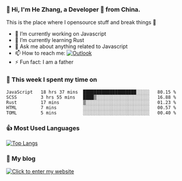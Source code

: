### 👋 Hi, I'm He Zhang, a Developer 🚀 from China.

This is the place where I opensource stuff and break things :rofl:

- 🔭  I’m currently working on Javascript
- 🌱  I’m currently learning Rust
- 💬  Ask me about anything related to Javascript
- 📫  How to reach me: [![Outlook](https://img.shields.io/badge/-Outlook-0078D4?style=flat&logo=Microsoft-Outlook&logoColor=white)](mailto:zhanghecool@outlook.com)
- ⚡  Fun fact: I am a father

### 💪 This week I spent my time on 
<!--START_SECTION:waka-->
```text
JavaScript   18 hrs 37 mins  ████████████████████░░░░░   80.15 % 
SCSS         3 hrs 55 mins   ████▒░░░░░░░░░░░░░░░░░░░░   16.88 % 
Rust         17 mins         ▒░░░░░░░░░░░░░░░░░░░░░░░░   01.23 % 
HTML         7 mins          ░░░░░░░░░░░░░░░░░░░░░░░░░   00.57 % 
TOML         5 mins          ░░░░░░░░░░░░░░░░░░░░░░░░░   00.40 % 
```
<!--END_SECTION:waka-->

### 👍 Most Used Languages
[![Top Langs](https://github-readme-stats.vercel.app/api/top-langs/?username=zhanghecool&layout=compact)](https://zhanghe.cool)

### 🌈 My blog 
[![Click to enter my website](https://cdn.jsdelivr.net/gh/zhanghecool/assets/images/gif/zhanghecools.gif)](https://zhanghe.cool)
